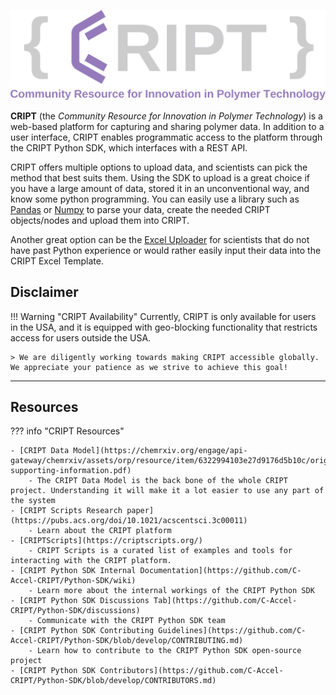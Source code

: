 ![CRIPT Logo](./images/CRIPT_full_logo_colored_transparent.png)

**CRIPT** (the _Community Resource for Innovation in Polymer Technology_) is a web-based platform for capturing and sharing polymer data. In addition to a user interface, CRIPT enables programmatic access to the platform through the CRIPT Python SDK, which interfaces with a REST API.

CRIPT offers multiple options to upload data, and scientists can pick the method that best suits them. Using the SDK to upload is a great choice if you have a large amount of data, stored it in an unconventional way, and know some python programming. You can easily use a library such as [Pandas](https://pandas.pydata.org/) or [Numpy](https://numpy.org/) to parse your data, create the needed CRIPT objects/nodes and upload them into CRIPT.

Another great option can be the [Excel Uploader](https://c-accel-cript.github.io/cript-excel-uploader/) for scientists that do not have past Python experience or would rather easily input their data into the CRIPT Excel Template.

## Disclaimer

!!! Warning "CRIPT Availability"
    Currently, CRIPT is only available for users in the USA, and it is equipped with geo-blocking functionality that restricts access for users outside the USA.

    > We are diligently working towards making CRIPT accessible globally. We appreciate your patience as we strive to achieve this goal!

---

## Resources

??? info "CRIPT Resources"

    - [CRIPT Data Model](https://chemrxiv.org/engage/api-gateway/chemrxiv/assets/orp/resource/item/6322994103e27d9176d5b10c/original/main-supporting-information.pdf)
        - The CRIPT Data Model is the back bone of the whole CRIPT project. Understanding it will make it a lot easier to use any part of the system
    - [CRIPT Scripts Research paper](https://pubs.acs.org/doi/10.1021/acscentsci.3c00011)
        - Learn about the CRIPT platform
    - [CRIPTScripts](https://criptscripts.org/)
        - CRIPT Scripts is a curated list of examples and tools for interacting with the CRIPT platform.
    - [CRIPT Python SDK Internal Documentation](https://github.com/C-Accel-CRIPT/Python-SDK/wiki)
        - Learn more about the internal workings of the CRIPT Python SDK
    - [CRIPT Python SDK Discussions Tab](https://github.com/C-Accel-CRIPT/Python-SDK/discussions)
        - Communicate with the CRIPT Python SDK team
    - [CRIPT Python SDK Contributing Guidelines](https://github.com/C-Accel-CRIPT/Python-SDK/blob/develop/CONTRIBUTING.md)
        - Learn how to contribute to the CRIPT Python SDK open-source project
    - [CRIPT Python SDK Contributors](https://github.com/C-Accel-CRIPT/Python-SDK/blob/develop/CONTRIBUTORS.md)

